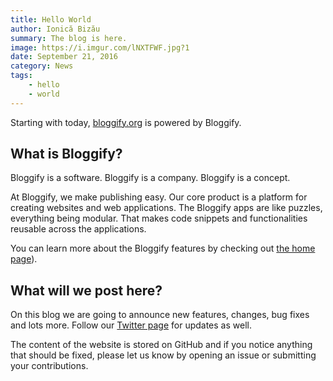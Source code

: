 ```yaml
---
title: Hello World
author: Ionică Bizău
summary: The blog is here.
image: https://i.imgur.com/lNXTFWF.jpg?1
date: September 21, 2016
category: News
tags:
    - hello
    - world
---
```


Starting with today, [bloggify.org](https://bloggify.org) is powered by Bloggify.

## What is Bloggify?

Bloggify is a software. Bloggify is a company. Bloggify is a concept.

At Bloggify, we make publishing easy. Our core product is a platform for creating websites and web applications. The Bloggify apps are like puzzles, everything being modular. That makes code snippets and functionalities reusable across the applications.

You can learn more about the Bloggify features by checking out [the home page](/)).


## What will we post here?

On this blog we are going to announce new features, changes, bug fixes and lots more. Follow our [Twitter page](https://twitter.com/Bloggify) for updates as well.

The content of the website is stored on GitHub and if you notice anything that should be fixed, please let us know by opening an issue or submitting your contributions.
